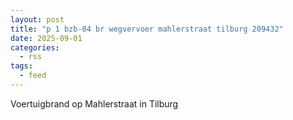 ```yaml
---
layout: post
title: "p 1 bzb-04 br wegvervoer mahlerstraat tilburg 209432"
date: 2025-09-01
categories: 
  - rss
tags: 
  - feed
---
```


Voertuigbrand op Mahlerstraat in Tilburg
